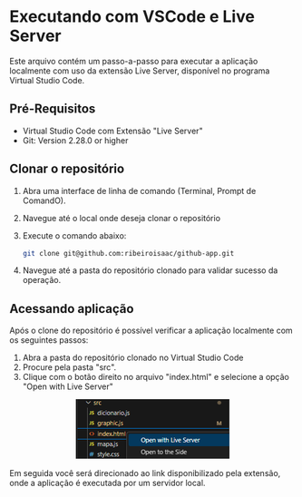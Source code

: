 # Executando com VSCode e Live Server

Este arquivo contém um passo-a-passo para executar a aplicação localmente com uso da extensão Live Server, disponível no programa Virtual Studio Code.

## Pré-Requisitos

- Virtual Studio Code com Extensão "Live Server"
- Git: Version 2.28.0 or higher

## Clonar o repositório

1. Abra uma interface de linha de comando (Terminal, Prompt de ComandO).
2. Navegue até o local onde deseja clonar o repositório
3. Execute o comando abaixo:

   ```bash
   git clone git@github.com:ribeiroisaac/github-app.git
   ```
4. Navegue até a pasta do repositório clonado para validar sucesso da operação.

## Acessando aplicação

Após o clone do repositório é possível verificar a aplicação localmente com os seguintes passos:

1. Abra a pasta do repositório clonado no Virtual Studio Code
2. Procure pela pasta "src".
3. Clique com o botão direito no arquivo "index.html" e selecione a opção "Open with Live Server"

<div style="text-align: center;">
    <img src="./image_readme/image.png">
</div>

Em seguida você será direcionado ao link disponibilizado pela extensão, onde a aplicação é executada por um servidor local.